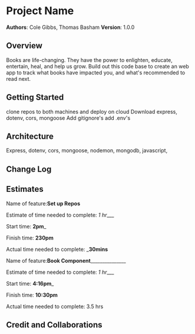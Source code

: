 # Project Name

**Authors**: Cole Gibbs, Thomas Basham
**Version**: 1.0.0

## Overview

Books are life-changing. They have the power to enlighten, educate, entertain, heal, and help us grow. Build out this code base to create an web app to track what books have impacted you, and what's recommended to read next.

## Getting Started

clone repos to both machines and deploy on cloud
Download express, dotenv, cors, mongoose
Add gitignore's
add .env's

## Architecture

Express, dotenv, cors, mongoose, nodemon, mongodb, javascript,
<!-- Provide a detailed description of the application design. What technologies (languages, libraries, etc) you're using, and any other relevant design information. -->

## Change Log
<!-- Use this area to document the iterative changes made to your application as each feature is successfully implemented. Use time stamps. Here's an example:

01-01-2001 4:59pm - Application now has a fully-functional express server, with a GET route for the location resource. -->

## Estimates

Name of feature:**Set up Repos**

Estimate of time needed to complete: _1 hr____

Start time: **2pm**_

Finish time: **230pm**

Actual time needed to complete: _**30mins**

Name of feature:**Book Component**_______________

Estimate of time needed to complete: _1 hr____

Start time: **4:16pm**_

Finish time: **10:30pm**

Actual time needed to complete: 3.5 hrs

<!-- See below -->

## Credit and Collaborations
<!-- Give credit (and a link) to other people or resources that helped you build this application. -->
